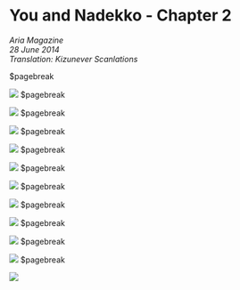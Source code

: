 # You and Nadekko - Chapter 2

_Aria Magazine_  
_28 June 2014_  
_Translation: Kizunever Scanlations_

<!-- Hack for forcing page-breaks -->
$pagebreak

![](22_you_and_nadekko_ch2_01.jpg)
$pagebreak

![](22_you_and_nadekko_ch2_02.jpg)
$pagebreak

![](22_you_and_nadekko_ch2_03.jpg)
$pagebreak

![](22_you_and_nadekko_ch2_04.jpg)
$pagebreak

![](22_you_and_nadekko_ch2_05.jpg)
$pagebreak

![](22_you_and_nadekko_ch2_06.jpg)
$pagebreak

![](22_you_and_nadekko_ch2_07.jpg)
$pagebreak

![](22_you_and_nadekko_ch2_08.jpg)
$pagebreak

![](22_you_and_nadekko_ch2_09.jpg)
$pagebreak

![](22_you_and_nadekko_ch2_10.jpg)
$pagebreak

![](22_you_and_nadekko_ch2_11.jpg)
